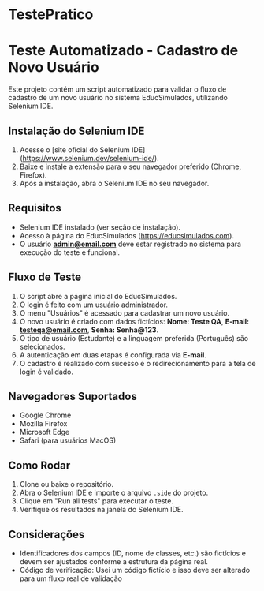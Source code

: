# TestePratico

# Teste Automatizado - Cadastro de Novo Usuário
Este projeto contém um script automatizado para validar o fluxo de cadastro de um novo usuário no sistema EducSimulados, utilizando Selenium IDE.

## Instalação do Selenium IDE
1. Acesse o [site oficial do Selenium IDE] (https://www.selenium.dev/selenium-ide/).
2. Baixe e instale a extensão para o seu navegador preferido (Chrome, Firefox).
3. Após a instalação, abra o Selenium IDE no seu navegador.

## Requisitos
- Selenium IDE instalado (ver seção de instalação).
- Acesso à página do EducSimulados (https://educsimulados.com).
- O usuário **admin@email.com** deve estar registrado no sistema para execução do teste e funcional.

## Fluxo de Teste
1. O script abre a página inicial do EducSimulados.
2. O login é feito com um usuário administrador.
3. O menu "Usuários" é acessado para cadastrar um novo usuário.
4. O novo usuário é criado com dados fictícios: **Nome: Teste QA**, **E-mail: testeqa@email.com**, **Senha: Senha@123**.
5. O tipo de usuário (Estudante) e a linguagem preferida (Português) são selecionados.
6. A autenticação em duas etapas é configurada via **E-mail**.
7. O cadastro é realizado com sucesso e o redirecionamento para a tela de login é validado.

## Navegadores Suportados
- Google Chrome
- Mozilla Firefox
- Microsoft Edge
- Safari (para usuários MacOS)

## Como Rodar
1. Clone ou baixe o repositório.
2. Abra o Selenium IDE e importe o arquivo `.side` do projeto.
3. Clique em "Run all tests" para executar o teste.
4. Verifique os resultados na janela do Selenium IDE.

## Considerações
- Identificadores dos campos (ID, nome de classes, etc.) são fictícios e devem ser ajustados conforme a estrutura da página real.
- Código de verificação: Usei um código fictício e isso deve ser alterado para um fluxo real de validação 
